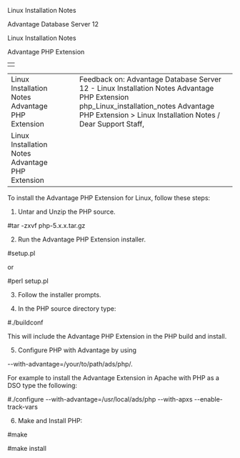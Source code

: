 Linux Installation Notes




Advantage Database Server 12  

Linux Installation Notes

Advantage PHP Extension

|  |
| --- |
|  |

|  |  |  |  |  |
| --- | --- | --- | --- | --- |
| Linux Installation Notes  Advantage PHP Extension |  |  | Feedback on: Advantage Database Server 12 - Linux Installation Notes Advantage PHP Extension php\_Linux\_installation\_notes Advantage PHP Extension > Linux Installation Notes / Dear Support Staff, |  |
| Linux Installation Notes  Advantage PHP Extension |  |  |  |  |

To install the Advantage PHP Extension for Linux, follow these steps:

1) Untar and Unzip the PHP source.

#tar -zxvf php-5.x.x.tar.gz

2) Run the Advantage PHP Extension installer.

#setup.pl

or

#perl setup.pl

3) Follow the installer prompts.

4) In the PHP source directory type:

#./buildconf

This will include the Advantage PHP Extension in the PHP build and install.

5) Configure PHP with Advantage by using

--with-advantage=/your/to/path/ads/php/.

For example to install the Advantage Extension in Apache with PHP as a DSO type the following:

#./configure --with-advantage=/usr/local/ads/php --with-apxs --enable-track-vars

6) Make and Install PHP:

#make

#make install
